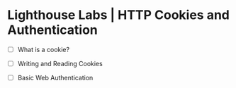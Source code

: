 # Lighthouse Labs | HTTP Cookies and Authentication

* [ ] What is a cookie?
* [ ] Writing and Reading Cookies
* [ ] Basic Web Authentication


